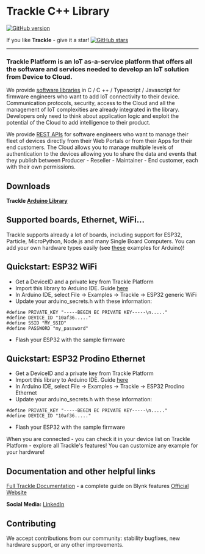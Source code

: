 # Trackle C++ Library 

[![GitHub version](https://img.shields.io/badge/version-v1.0.0-blue)](https://github.com/trackle-iot/trackle-cpp-library/releases/latest)

If you like **Trackle** - give it a star!
[![GitHub stars](https://img.shields.io/github/stars/trackle-iot/trackle-cpp-library?style=social)](https://github.com/trackle-iot/trackle-cpp-library/stargazers) 
__________

### Trackle Platform is an IoT as-a-service platform that offers all the software and services needed to develop an IoT solution from Device to Cloud.

We provide [software libraries](https://docs.iotready.it/libreria/panoramica) in C / C ++ / Typescript / Javascript for firmware engineers who want to add IoT connectivity to their device. Communication protocols, security, access to the Cloud and all the management of IoT complexities are already integrated in the library. Developers only need to think about application logic and exploit the potential of the Cloud to add intelligence to their product.

We provide [REST APIs](https://docs.iotready.it/cloud-api/introduction) for software engineers who want to manage their fleet of devices directly from their Web Portals or from their Apps for their end customers. The Cloud allows you to manage multiple levels of authentication to the devices allowing you to share the data and events that they publish between Producer - Reseller - Maintainer - End customer, each with their own permissions. 

## Downloads
**Trackle [Arduino Library](https://github.com/trackle-iot/trackle-cpp-library/releases/latest)**

## Supported boards, Ethernet, WiFi...
Trackle supports already a lot of boards, including support for ESP32, Particle, MicroPython, Node.js and many Single Board Computers. 
You can add your own hardware types easily (see [these](https://github.com/trackle-iot/trackle-cpp-library/tree/master/examples) examples for Arduino)!

## Quickstart: ESP32 WiFi

* Get a DeviceID and a private key from Trackle Platform
* Import this library to Arduino IDE. Guide [here](http://arduino.cc/en/guide/libraries)
* In Arduino IDE, select File -> Examples -> Trackle -> ESP32 generic WiFi
* Update your arduino_secrets.h with these information:
```` 
#define PRIVATE_KEY "-----BEGIN EC PRIVATE KEY-----\n....."
#define DEVICE_ID "10af36....."
#define SSID "MY_SSID"
#define PASSWORD "my_password"
```` 
* Flash your ESP32 with the sample firmware

## Quickstart: ESP32 Prodino Ethernet

* Get a DeviceID and a private key from Trackle Platform
* Import this library to Arduino IDE. Guide [here](http://arduino.cc/en/guide/libraries)
* In Arduino IDE, select File -> Examples -> Trackle -> ESP32 Prodino Ethernet
* Update your arduino_secrets.h with these information:
```` 
#define PRIVATE_KEY "-----BEGIN EC PRIVATE KEY-----\n....."
#define DEVICE_ID "10af36....."
```` 
* Flash your ESP32 with the sample firmware

When you are connected - you can check it in your device list on Trackle Platform - explore all Trackle's features! You can customize any example for your hardware!

## Documentation and other helpful links
[Full Trackle Documentation](https://docs.iotready.it/) - a complete guide on Blynk features 
[Official Website](https://www.iotready.it/)

**Social Media:**
[LinkedIn](https://www.linkedin.com/company/iotready-s-r-l/)

## Contributing
We accept contributions from our community: stability bugfixes, new hardware support, or any other improvements.  

